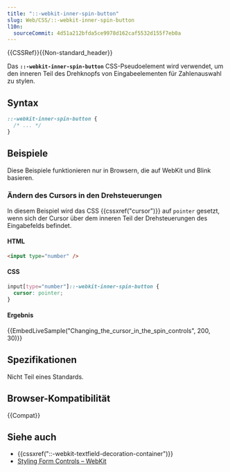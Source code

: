 ```yaml
---
title: "::-webkit-inner-spin-button"
slug: Web/CSS/::-webkit-inner-spin-button
l10n:
  sourceCommit: 4d51a212bfda5ce9978d162caf5532d155f7eb0a
---
```


{{CSSRef}}{{Non-standard_header}}

Das **`::-webkit-inner-spin-button`** CSS-Pseudoelement wird verwendet, um den inneren Teil des Drehknopfs von Eingabeelementen für Zahlenauswahl zu stylen.

## Syntax

```css
::-webkit-inner-spin-button {
  /* ... */
}
```

## Beispiele

Diese Beispiele funktionieren nur in Browsern, die auf WebKit und Blink basieren.

### Ändern des Cursors in den Drehsteuerungen

In diesem Beispiel wird das CSS {{cssxref("cursor")}} auf `pointer` gesetzt, wenn sich der Cursor über dem inneren Teil der Drehsteuerungen des Eingabefelds befindet.

#### HTML

```html
<input type="number" />
```

#### CSS

```css
input[type="number"]::-webkit-inner-spin-button {
  cursor: pointer;
}
```

#### Ergebnis

{{EmbedLiveSample("Changing_the_cursor_in_the_spin_controls", 200, 30)}}

## Spezifikationen

Nicht Teil eines Standards.

## Browser-Kompatibilität

{{Compat}}

## Siehe auch

- {{cssxref("::-webkit-textfield-decoration-container")}}
- [Styling Form Controls – WebKit](https://trac.webkit.org/wiki/Styling%20Form%20Controls#inputelement)
